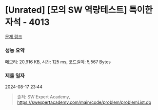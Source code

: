 # [Unrated] [모의 SW 역량테스트] 특이한 자석 - 4013 

[문제 링크](https://swexpertacademy.com/main/code/problem/problemDetail.do?contestProbId=AWIeV9sKkcoDFAVH) 

### 성능 요약

메모리: 20,916 KB, 시간: 125 ms, 코드길이: 5,567 Bytes

### 제출 일자

2024-08-17 23:44



> 출처: SW Expert Academy, https://swexpertacademy.com/main/code/problem/problemList.do